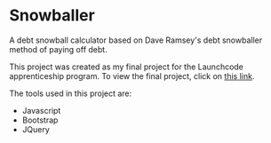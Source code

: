 # Snowballer
A debt snowball calculator based on Dave Ramsey's debt snowballer method of paying off debt.

This project was created as my final project for the Launchcode apprenticeship program. To view the final project, click on [this link](https://spooality.github.io/snowballer/).

The tools used in this project are:
- Javascript
- Bootstrap
- JQuery
